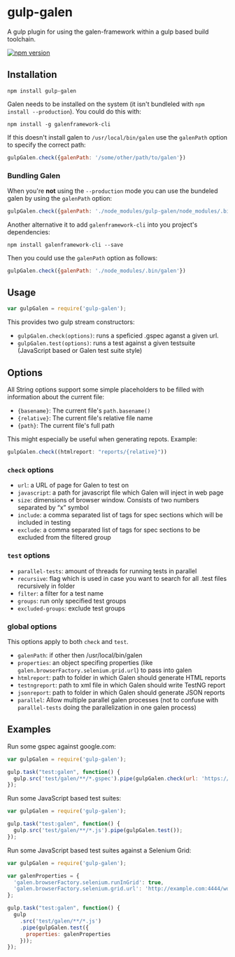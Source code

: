 # gulp-galen

A gulp plugin for using the galen-framework within a gulp based build toolchain.

[![npm version](https://badge.fury.io/js/gulp-galen.svg)](https://www.npmjs.com/package/gulp-galen)

## Installation

```Shell
npm install gulp-galen
```

Galen needs to be installed on the system (it isn't bundleled with `npm install --production`). You
could do this with:

```Shell
npm install -g galenframework-cli
```

If this doesn't install galen to `/usr/local/bin/galen` use the `galenPath` option to specify the
correct path:

```JavaScript
gulpGalen.check({galenPath: '/some/other/path/to/galen'})
```

### Bundling Galen

When you're **not** using the `--production` mode you can use the bundeled galen by using the
`galenPath` option:

```JavaScript
gulpGalen.check({galenPath: './node_modules/gulp-galen/node_modules/.bin/galen'})
```

Another alternative it to add `galenframework-cli` into you project's dependencies:

```Shell
npm install galenframework-cli --save
```

Then you could use the `galenPath` option as follows:

```JavaScript
gulpGalen.check({galenPath: './node_modules/.bin/galen'})
```

## Usage

```JavaScript
var gulpGalen = require('gulp-galen');
```

This provides two gulp stream constructors:

* `gulpGalen.check(options)`: runs a speficied .gspec aganst a given url.
* `gulpGalen.test(options)`: runs a test against a given testsuite (JavaScript based or Galen test suite style)

## Options

All String options support some simple placeholders to be filled with information about 
the current file:

* `{basename}`: The current file's `path.basename()` 
* `{relative}`: The current file's relative file name
* `{path}`: The current file's full path

This might especially be useful when generating repots. Example:

```JavaScript
gulpGalen.check((htmlreport: "reports/{relative}"))
```

### `check` options

* `url`: a URL of page for Galen to test on
* `javascript`: a path for javascript file which Galen will inject in web page
* `size`: dimensions of browser window. Consists of two numbers separated by “x” symbol
* `include`: a comma separated list of tags for spec sections which will be included in testing
* `exclude`: a comma separated list of tags for spec sections to be excluded from the filtered group

### `test` options

 * `parallel-tests`: amount of threads for running tests in parallel
 * `recursive`: flag which is used in case you want to search for all .test files recursively in folder
 * `filter`: a filter for a test name
 * `groups`: run only specified test groups
 * `excluded-groups`: exclude test groups

### global options

This options apply to both `check` and `test`.

* `galenPath`: if other then /usr/local/bin/galen
* `properties`: an object specifing properties (like `galen.browserFactory.selenium.grid.url`) to pass into galen
* `htmlreport`: path to folder in which Galen should generate HTML reports
* `testngreport`: path to xml file in which Galen should write TestNG report
* `jsonreport`: path to folder in which Galen should generate JSON reports
* `parallel`: Allow multiple parallel galen processes (not to confuse with `parallel-tests` doing the parallelization in one galen process)

## Examples

Run some gspec against google.com:

```JavaScript
var gulpGalen = require('gulp-galen');

gulp.task("test:galen", function() {
  gulp.src('test/galen/**/*.gspec').pipe(gulpGalen.check(url: 'https://www.google.com'));
});
```

Run some JavaScript based test suites:

```JavaScript
var gulpGalen = require('gulp-galen');

gulp.task("test:galen", function() {
  gulp.src('test/galen/**/*.js').pipe(gulpGalen.test());
});
```

Run some JavaScript based test suites against a Selenium Grid:

```JavaScript
var gulpGalen = require('gulp-galen');

var galenProperties = {
  'galen.browserFactory.selenium.runInGrid': true,
  'galen.browserFactory.selenium.grid.url': 'http://example.com:4444/wd/hub'
};

gulp.task("test:galen", function() {
  gulp
    .src('test/galen/**/*.js')
    .pipe(gulpGalen.test({
      properties: galenProperties
    }));
});
```
